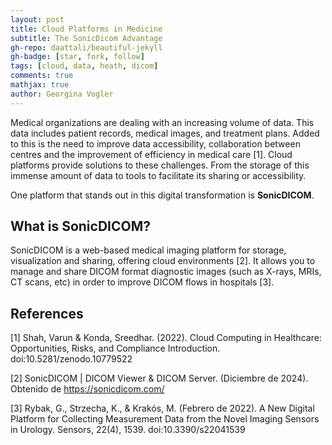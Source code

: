 ```yaml
---
layout: post
title: Cloud Platforms in Medicine
subtitle: The SonicDicom Advantage
gh-repo: daattali/beautiful-jekyll
gh-badge: [star, fork, follow]
tags: [cloud, data, heath, dicom]
comments: true
mathjax: true
author: Georgina Vogler
---
```


Medical organizations are dealing with an increasing volume of data. This data includes patient records, medical images, and treatment plans. Added to this is the need to improve data accessibility, collaboration between centres and the improvement of efficiency in medical care [1]. Cloud platforms provide solutions to these challenges. From the storage of this immense amount of data to tools to facilitate its sharing or accessibility.

One platform that stands out in this digital transformation is **SonicDICOM**.

## What is SonicDICOM?

SonicDICOM is a web-based medical imaging platform for storage, visualization and sharing, offering cloud environments [2]. It allows you to manage and share DICOM format diagnostic images (such as X-rays, MRIs, CT scans, etc) in order to improve DICOM flows in hospitals [3].


## References
[1] Shah, Varun & Konda, Sreedhar. (2022). Cloud Computing in Healthcare: Opportunities, Risks, and Compliance Introduction. doi:10.5281/zenodo.10779522

[2] SonicDICOM | DICOM Viewer & DICOM Server. (Diciembre de 2024). Obtenido de https://sonicdicom.com/

[3] Rybak, G., Strzecha, K., & Krakós, M. (Febrero de 2022). A New Digital Platform for Collecting Measurement Data from the Novel Imaging Sensors in Urology. Sensors, 22(4), 1539. doi:10.3390/s22041539
